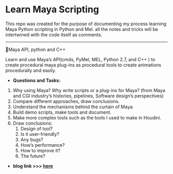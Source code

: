 # Learn Maya Scripting
This repo was created for the purpose of documenting my process learning Maya Python scripting in Python and Mel. 
all the notes and tricks will be intertwined with the code itself as comments. 

----

🔗Maya API, python and C++

Learn and use Maya’s API(cmds, PyMel, MEL, Python 2.7, and C++ ) to create procedural maya plug-ins as procedural tools to create animations procedurally and easily.

  * **Questions and Tasks:**

   1. Why using Maya? Why write scripts or a plug-ins for Maya? (from Maya and CGI industry’s histories, pipelines, Software design’s perspectives)
   2. Compare different approaches, draw conclusions.
   3. Understand the mechanisms behind the curtain of Maya.
   4. Build demo scripts, make tools and document.
   5. Make more complex tools such as the tools I used to make in Houdini.
   6. Draw conclusions:
       1. Design of tool?
       2. Is it user-friendly?
       3. Any bugs?
       4. How’s performance?
       5. How to improve it?
       6. The future?

* **blog link >>> [here](https://junrutao.wordpress.com/junru-tao/blog/f-m-p-thesis/)**